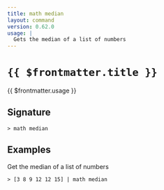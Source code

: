 ```yaml
---
title: math median
layout: command
version: 0.62.0
usage: |
  Gets the median of a list of numbers
---
```


# `{{ $frontmatter.title }}`

<div style='white-space: pre-wrap;'>{{ $frontmatter.usage }}</div>

## Signature

```> math median ```

## Examples

Get the median of a list of numbers
```shell
> [3 8 9 12 12 15] | math median
```
